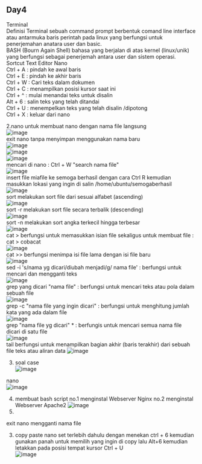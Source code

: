 ## Day4

Terminal <br>
Definisi Terminal sebuah command prompt berbentuk comand line interface atau antarmuka baris perintah pada linux yang berfungsi untuk penerjemahan anatara user dan basic. <br>
BASH (Bourn Again Shell) bahasa yang berjalan di atas kernel (linux/unik) yang berfungsi sebagai penerjemah antara user dan sistem operasi. <br>
Sortcut Text Editor Nano <br>
Ctrl + A : pindah ke awal baris <br>
Ctrl + E : pindah ke akhir baris <br>
Ctrl + W : Cari teks dalam dokumen <br>
Ctrl + C : menampilkan posisi kursor saat ini <br>
Ctrl + ^ : mulai menandai teks untuk disalin <br>
Alt + 6 : salin teks yang telah ditandai <br>
Ctrl + U : menempelkan teks yang telah disalin /dipotong <br>
Ctrl + X : keluar dari nano <br>

2.nano <nama file> untuk membuat nano dengan nama file langsung <br>
![image](https://github.com/user-attachments/assets/26a5c17c-1307-48dd-bcc7-11a38dc2896a) <br>
exit nano tanpa menyimpan menggunakan nama baru <br>
![image](https://github.com/user-attachments/assets/c0d84212-10ec-46d3-80c0-bbc2633f434b) <br>
![image](https://github.com/user-attachments/assets/245c796a-bd7e-4e50-ae1a-6ad14e2160d9) <br>
![image](https://github.com/user-attachments/assets/045e895b-a509-4d5c-a689-df8be25d1fee) <br>
mencari di nano : Ctrl + W "search nama file" <br>
![image](https://github.com/user-attachments/assets/e350b38b-4dc9-4685-8a7f-4d5603d6e672) <br>
insert file miafile ke semoga berhasil dengan cara Ctrl  R kemudian masukkan lokasi yang ingin di salin /home/ubuntu/semogaberhasil <br>
![image](https://github.com/user-attachments/assets/3b8f0cfb-1ad6-48cc-aaae-ca9991c78387) <br>
sort melakukan sort file dari sesuai alfabet (ascending) <br>
![image](https://github.com/user-attachments/assets/2d5a3d4b-4429-4c82-8d62-413040c48dc7) <br>
sort -r melakukan sort file secara terbalik (descending) <br>
![image](https://github.com/user-attachments/assets/53c8d40f-1628-4e83-a391-708d489d3343) <br>
sort -n melakukan sort angka terkecil hingga terbesar  <br>
![image](https://github.com/user-attachments/assets/8bd8b2d0-7cf7-4366-b589-5f361c1f08bc) <br>
cat > berfungsi untuk memasukkan isian file sekaligus untuk membuat file : cat > cobacat <br>
![image](https://github.com/user-attachments/assets/3eb80696-ff99-44b3-af02-41b53a0c5758) <br>
 cat >> berfungsi menimpa isi file lama dengan isi file baru <br>
 ![image](https://github.com/user-attachments/assets/0063564b-f2ec-4c8e-82cf-a9fe42e6a0f0) <br>
 sed -i 's/nama yg dicari/diubah menjadi/g/ nama file' : berfungsi untuk mencari dan mengganti teks <br>
![image](https://github.com/user-attachments/assets/8550a267-108e-48ed-aead-1c85c425d05e) <br>
grep yang dicari "nama file" : berfungsi untuk mencari teks atau pola dalam sebuah file <br>
![image](https://github.com/user-attachments/assets/6238794c-b508-4236-b70f-c3b58e294505) <br>
 grep -c "nama file yang ingin dicari" : berfungsi untuk menghitung jumlah kata yang ada dalam file <br>
 ![image](https://github.com/user-attachments/assets/eebb7ac8-701f-40f0-b45b-6cdab497f476) <br>
grep "nama file yg dicari" * : berfungis untuk mencari semua nama file dicari di satu file <br>
![image](https://github.com/user-attachments/assets/7f530297-7213-494e-bb00-48bf9a170cd0) <br>
tail berfungsi untuk menampilkan bagian akhir (baris terakhir) dari sebuah file teks atau aliran data <rb>
![image](https://github.com/user-attachments/assets/91949b4a-654f-440e-94c5-4d2de4ebe8e8) <br>

3. soal case <br>
![image](https://github.com/user-attachments/assets/a68ab982-50cb-4282-a085-4ce491780247)

nano <br>
![image](https://github.com/user-attachments/assets/5e23d47e-7750-49ea-b333-17ca449ade2a) <br>



4. membuat bash script
   no.1 menginstal Webserver Nginx
   no.2 menginstal Webserver Apache2
   ![image](https://github.com/user-attachments/assets/f7d2ac4a-92a4-42e5-a457-96916eca2b7f) <br>
5. 



 








exit nano mengganti nama file <br>

3. copy paste nano set terlebih dahulu dengan menekan ctrl + 6 kemudian gunakan panah untuk memilih yang ingin di copy lalu Alt+6 kemudian letakkan pada posisi tempat kursor Ctrl + U <br>
   ![image](https://github.com/user-attachments/assets/5dab48a9-29ff-45ce-a179-8dfb91b6f302) <br>
